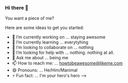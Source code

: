 ### Hi there 👋

You want a piece of me?


Here are some ideas to get you started:

- 🔭 I’m currently working on ... staying awesome 
- 🌱 I’m currently learning ... everytyhing 
- 👯 I’m looking to collaborate on ... nothing 
- 🤔 I’m looking for help with ... nothing. nothing at all. 
- 💬 Ask me about ... being me
- 📫 How to reach me: ... howtobeawesome@likeme.com
- 😄 Pronouns: ... He/Him/Manimal  
- ⚡ Fun fact: ... I'm your hero's hero 
-->
